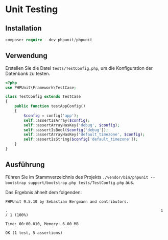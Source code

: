 # Unit Testing

## Installation

```php
composer require --dev phpunit/phpunit
```

## Verwendung
Erstellen Sie die Datei `tests/TestConfig.php`, um die Konfiguration der Datenbank zu testen.

```php
<?php
use PHPUnit\Framework\TestCase;

class TestConfig extends TestCase
{
    public function testAppConfig()
    {
        $config = config('app');
        self::assertIsArray($config);
        self::assertArrayHasKey('debug', $config);
        self::assertIsBool($config['debug']);
        self::assertArrayHasKey('default_timezone', $config);
        self::assertIsString($config['default_timezone']);
    }
}
```

## Ausführung

Führen Sie im Stammverzeichnis des Projekts `./vendor/bin/phpunit --bootstrap support/bootstrap.php tests/TestConfig.php` aus.

Das Ergebnis ähnelt dem folgenden:

```
PHPUnit 9.5.10 by Sebastian Bergmann and contributors.

.                                                                   1 / 1 (100%)

Time: 00:00.010, Memory: 6.00 MB

OK (1 test, 5 assertions)
```
